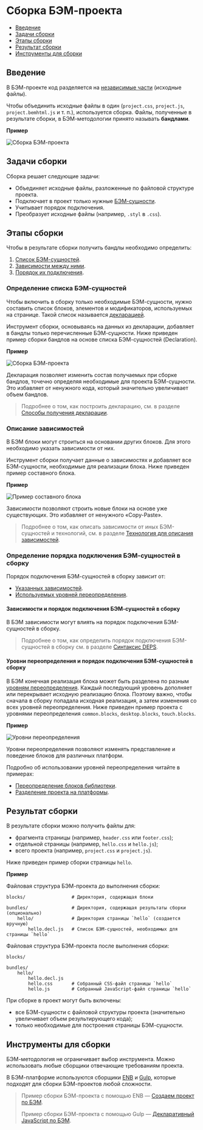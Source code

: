 # Сборка БЭМ-проекта

* [Введение](#Введение)
* [Задачи сборки](#Задачи-сборки)
* [Этапы сборки](#Этапы-сборки)
* [Результат сборки](#Результат-сборки)
* [Инструменты для сборки](#Инструменты-для-сборки)

## Введение

В БЭМ-проекте код разделяется на [независимые части](../filestructure/filestructure.ru.md#Принципы-организации-файловой-структуры-БЭМ-проекта) (исходные файлы).

Чтобы объединить исходные файлы в один (`project.css`, `project.js`, `project.bemhtml.js` и т. п.), используется сборка. Файлы, полученные в результате сборки, в БЭМ-методологии принято называть **бандлами**.

**Пример**

![Сборка БЭМ-проекта](https://rawgit.com/bem-site/bem-method/godfreyd-methodology-deps/method/build/build__bem-project.svg)

## Задачи сборки

Сборка решает следующие задачи:

* Объединяет исходные файлы, разложенные по файловой структуре проекта.
* Подключает в проект только нужные [БЭМ-сущности](../key-concepts/key-concepts.ru.md#БЭМ-сущность).
* Учитывает порядок подключения.
* Преобразует исходные файлы (например, `.styl` в `.css`).

## Этапы сборки

Чтобы в результате сборки получить бандлы необходимо определить:

1. [Список БЭМ-сущностей](#Определение-списка-БЭМ-сущностей).
2. [Зависимости между ними](#Описание-зависимостей).
3. [Порядок их подключения](#Определение-порядка-подключения-БЭМ-сущностей-в-сборку).

### Определение списка БЭМ-сущностей

Чтобы включить в сборку только необходимые БЭМ-сущности, нужно составить список блоков, элементов и модификаторов, используемых на странице. Такой список называется [декларацией](../declarations/declarations.ru.md).

Инструмент сборки, основываясь на данных из декларации, добавляет в бандлы только перечисленные БЭМ-сущности. Ниже приведен пример сборки бандлов на основе списка БЭМ-сущностей (Declaration).

**Пример**

![Сборка БЭМ-проекта](https://rawgit.com/bem-site/bem-method/godfreyd-methodology-deps/method/build/build__declaration.svg)

Декларация позволяет изменить состав получаемых при сборке бандлов, точечно определяя необходимые для проекта БЭМ-сущности. Это избавляет от ненужного кода, который значительно увеличивает объем бандлов.

> Подробнее о том, как построить декларацию, см. в разделе [Способы получения декларации](../declarations/declarations.ru.md#Способы-получения-декларации).

### Описание зависимостей

В БЭМ блоки могут строиться на основании других блоков. Для этого необходимо указать зависимости от них.

Инструмент сборки получает данные о зависимостях и добавляет все БЭМ-сущности, необходимые для реализации блока. Ниже приведен пример составного блока.

**Пример**

![Пример составного блока](https://rawgit.com/bem-site/bem-method/godfreyd-methodology-deps/method/build/build__search-form.svg)

Зависимости позволяют строить новые блоки на основе уже существующих. Это избавляет от ненужного «Copy-Paste».

> Подробнее о том, как описать зависимости от иных БЭМ-сущностей и технологий, см. в разделе [Технология для описания зависимостей](https://ru.bem.info/technology/deps/).

### Определение порядка подключения БЭМ-сущностей в сборку

Порядок подключения БЭМ-сущностей в сборку зависит от:

* [Указанных зависимостей](#Зависимости-и-порядок-подключения-БЭМ-сущностей-в-сборку).
* [Используемых уровней переопределения](#Уровни-переопределения-и-порядок-подключения-БЭМ-сущностей-в-сборку).

#### Зависимости и порядок подключения БЭМ-сущностей в сборку

В БЭМ зависимости могут влиять на порядок подключения БЭМ-сущностей в сборку.

> Подробнее о том, как определить порядок подключения БЭМ-сущностей в сборку см. в разделе [Синтаксис DEPS](https://ru.bem.info/platform/deps/#Поля-определяющие-зависимость).

#### Уровни переопределения и порядок подключения БЭМ-сущностей в сборку

В БЭМ конечная реализация блока может быть разделена по разным [уровням переопределения](../key-concepts/key-concepts.ru.md#Уровень-переопределения). Каждый последующий уровень дополняет или перекрывает исходную реализацию блока. Поэтому важно, чтобы сначала в сборку попадала исходная реализация, а затем изменения со всех уровней переопределения. Ниже приведен пример проекта с уровнями переопределения `common.blocks`, `desktop.blocks`, `touch.blocks`.

**Пример**

![Уровни переопределения](https://rawgit.com/bem-site/bem-method/godfreyd-methodology-deps/method/build/build__levels.svg)

Уровни переопределения позволяют изменять представление и поведение блоков для различных платформ.

Подробно об использовании уровней переопределения читайте в примерах:

* [Переопределение блоков библиотеки](../filestructure/filestructure.ru.md#Подключение-библиотеки).
* [Разделение проекта на платформы](../filestructure/filestructure.ru.md#Разделение-проекта-на-платформы).

## Результат сборки

В результате сборки можно получить файлы для:

* фрагмента страницы (например, `header.css` или `footer.css`);
* отдельной страницы (например, `hello.css` и `hello.js`);
* всего проекта (например, `project.css` и `project.js`).

Ниже приведен пример сборки страницы `hello`.

**Пример**

Файловая структура БЭМ-проекта до выполнения сборки:

```files
blocks/                 # Директория, содержащая блоки

bundles/                # Директория, содержащая результаты сборки (опционально)
    hello/              # Директория страницы `hello` (создается вручную)
        hello.decl.js   # Список БЭМ-сущностей, необходимых для страницы `hello`
```

Файловая структура БЭМ-проекта после выполнения сборки:

```files
blocks/                 

bundles/                
    hello/              
        hello.decl.js   
        hello.css       # Собранный CSS-файл страницы `hello`
        hello.js        # Собранный JavaScript-файл страницы `hello`
```

При сборке в проект могут быть включены:

* все БЭМ-сущности с файловой структуры проекта (значительно увеличивает объем результирующего кода);
* только необходимые для построения страницы БЭМ-сущности.

## Инструменты для сборки

БЭМ-методология не ограничивает выбор инструмента. Можно использовать любые сборщики отвечающие требованиям проекта.

В БЭМ-платформе используются сборщики [ENB](https://ru.bem.info/tools/bem/enb-bem/) и [Gulp](http://gulpjs.com/), которые подходят для сборки БЭМ-проектов любой сложности.

> Пример сборки БЭМ-проекта с помощью ENB — [Создаем проект по БЭМ](https://ru.bem.info/tutorials/start-with-project-stub/).
>
> Пример сборки БЭМ-проекта с помощью Gulp — [Декларативный JavaScript по БЭМ](https://ru.bem.info/forum/-696/).

